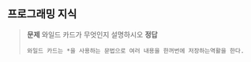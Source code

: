 ## 프로그래밍 지식
>**문제**
>와일드 카드가 무엇인지 설명하시오
>**정답**
>```
>와일드 카드는 *을 사용하는 문법으로 여러 내용을 한꺼번에 저장하는역활을 한다.
>```